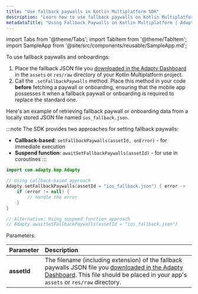 ```yaml
---
title: "Use fallback paywalls in Kotlin Multiplatform SDK"
description: "Learn how to use fallback paywalls on Kotlin Multiplatform for reliable monetization."
metadataTitle: "Using Fallback Paywalls on Kotlin Multiplatform | Adapty Docs"
---
```


import Tabs from '@theme/Tabs';
import TabItem from '@theme/TabItem';
import SampleApp from '@site/src/components/reusable/SampleApp.md';

To use fallback paywalls and onboardings:

1. Place the fallback JSON file you [downloaded in the Adapty Dashboard](fallback-paywalls#download-fallback-paywalls-as-a-file-in-the-adapty-dashboard) in the `assets` or `res/raw` directory of your Kotlin Multiplatform project.
2. Call the `.setFallbackPaywalls` method. Place this method in your code **before** fetching a paywall or onboarding, ensuring that the mobile app possesses it when a fallback paywall or onboarding is required to replace the standard one.

Here's an example of retrieving fallback paywall or onboarding data from a locally stored JSON file named `ios_fallback.json`.

:::note
The SDK provides two approaches for setting fallback paywalls:
- **Callback-based**: `setFallbackPaywalls(assetId, onError)` - for immediate execution
- **Suspend function**: `awaitSetFallbackPaywalls(assetId)` - for use in coroutines
:::

```kotlin showLineNumbers
import com.adapty.kmp.Adapty

// Using callback-based approach
Adapty.setFallbackPaywalls(assetId = "ios_fallback.json") { error ->
    if (error != null) {
        // handle the error
    }
}

// Alternative: Using suspend function approach
// Adapty.awaitSetFallbackPaywalls(assetId = "ios_fallback.json")
```

Parameters:

| Parameter   | Description                                                                                                                                                                       |
| :---------- |:----------------------------------------------------------------------------------------------------------------------------------------------------------------------------------|
| **assetId** | The filename (including extension) of the fallback paywalls JSON file you [downloaded in the Adapty Dashboard](fallback-paywalls#download-fallback-paywalls-as-a-file-in-the-adapty-dashboard). This file should be placed in your app's `assets` or `res/raw` directory. |

<SampleApp /> 